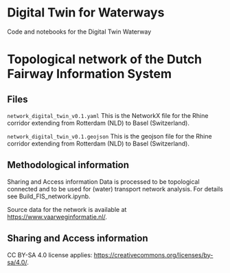 # Digital Twin for Waterways
Code and notebooks for the Digital Twin Waterway

# Topological network of the Dutch Fairway Information System 

## Files

`network_digital_twin_v0.1.yaml`
This is the NetworkX file for the Rhine corridor extending from Rotterdam (NLD) to Basel (Switzerland). 


`network_digital_twin_v0.1.geojson`
This is the geojson file for the Rhine corridor extending from Rotterdam (NLD) to Basel (Switzerland). 

## Methodological information
Sharing and Access information
Data is processed to be topological connected and to be used for (water) transport network analysis. For details see Build_FIS_network.ipynb.

Source data for the network is available at https://www.vaarweginformatie.nl/.

## Sharing and Access information

CC BY-SA 4.0 license applies: https://creativecommons.org/licenses/by-sa/4.0/.







